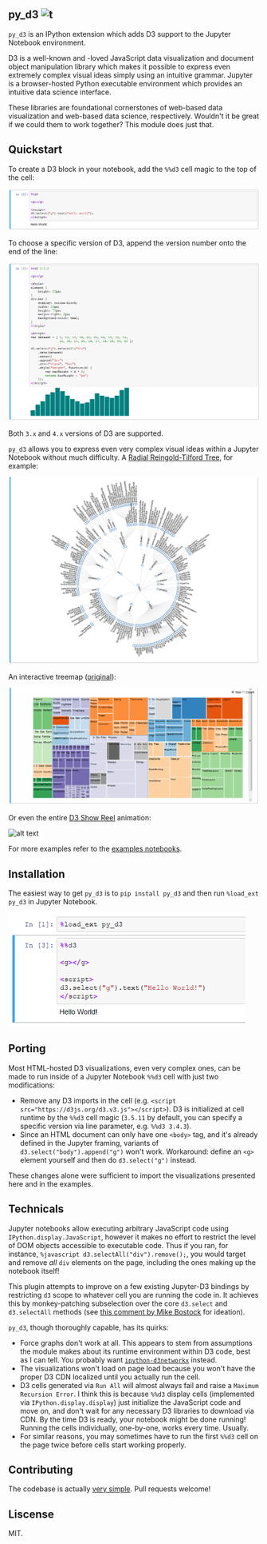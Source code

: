 ## py_d3  ![t](https://img.shields.io/badge/status-beta-yellow.svg)

`py_d3` is an IPython extension which adds D3 support to the Jupyter Notebook environment.

D3 is a well-known and -loved JavaScript data visualization and document object manipulation library which makes it possible to express even extremely complex visual ideas simply using an intuitive grammar. Jupyter is a browser-hosted Python executable environment which provides an intuitive data science interface.

These libraries are foundational cornerstones of web-based data visualization and web-based data science, respectively.  Wouldn't it be great if we could them to work together? This module does just that.

## Quickstart

To create a D3 block in your notebook, add the `%%d3` cell magic to the top of the cell:

![alt text](./figures/hello-world-example.png "Logo Title Text 1")

To choose a specific version of D3, append the version number onto the end of the line:

![alt text](./figures/bar-chart-example.png "Logo Title Text 1")

Both `3.x` and `4.x` versions of D3 are supported.

`py_d3` allows you to express even very complex visual ideas within a Jupyter Notebook without much difficulty.
A [Radial Reingold-Tilford Tree](http://bl.ocks.org/mbostock/4063550), for example:

![alt text](./figures/radial-tree-example.png "Logo Title Text 1")

An interactive treemap ([original](http://bl.ocks.org/mbostock/4063582)):

![alt text](./figures/tree-diagram-example.gif "Logo Title Text 1")

Or even the entire [D3 Show Reel](https://bl.ocks.org/mbostock/1256572) animation:

![alt text](./figures/show-reel.gif "Logo Title Text 1")

For more examples refer to the [examples notebooks](https://github.com/ResidentMario/py_d3/tree/master/notebooks).

## Installation

The easiest way to get `py_d3` is to `pip install py_d3` and then run `%load_ext py_d3` in Jupyter Notebook.

![alt text](./figures/import-py-d3-example.png "Logo Title Text 1")

## Porting

Most HTML-hosted D3 visualizations, even very complex ones, can be made to run inside of a Jupyter Notebook `%%d3` cell with just two modifications:

* Remove any D3 imports in the cell (e.g. `<script src="https://d3js.org/d3.v3.js"></script>`). D3 is initialized at cell runtime by the `%%d3` cell magic (`3.5.11` by default, you can specify a specific version via line parameter, e.g. `%%d3 3.4.3`).
* Since an HTML document can only have one `<body>` tag, and it's already defined in the Jupyter framing, variants of `d3.select("body").append("g")` won't work. Workaround: define an `<g>` element yourself and then do `d3.select("g")` instead.

These changes alone were sufficient to import the visualizations presented here and in the examples.

## Technicals

Jupyter notebooks allow executing arbitrary JavaScript code using `IPython.display.JavaScript`, however it makes no effort to restrict the level of DOM objects accessible to executable code. Thus if you ran, for instance, `%javascript d3.selectAll("div").remove();`, you would target and remove *all* `div` elements on the page, including the ones making up the notebook itself!

This plugin attempts to improve on a few existing Jupyter-D3 bindings by restricting `d3` scope to whatever cell you are running the code in. It achieves this by monkey-patching subselection over the core `d3.select` and `d3.selectAll` methods (see [this comment by Mike Bostock](https://github.com/d3/d3/issues/2947) for ideation).

`py_d3`, though thoroughly capable, has its quirks:

* Force graphs don't work at all. This appears to stem from assumptions the module makes about its runtime environment within D3 code, best as I can tell. You probably want [`ipython-d3networkx`](https://github.com/jdfreder/ipython-d3networkx) instead.
* The visualizations won't load on page load because you won't have the proper D3 CDN localized until you actually run the cell.
* D3 cells generated via `Run All` will almost always fail and raise a `Maximum Recursion Error`. I think this is because `%%d3` display cells (implemented via `IPython.display.display`) just initialize the JavaScript code and move on, and don't wait for any necessary D3 libraries to download via CDN. By the time D3 is ready, your notebook might be done running! Running the cells individually, one-by-one, works every time. Usually.
* For similar reasons, you may sometimes have to run the first `%%d3` cell on the page twice before cells start working properly.

## Contributing

The codebase is actually [very simple](https://github.com/ResidentMario/py_d3/blob/master/py_d3/py_d3.py). Pull requests
welcome!

## Liscense

MIT.